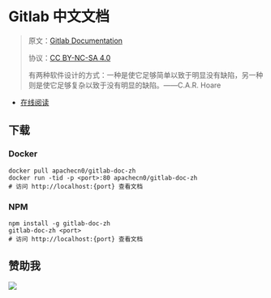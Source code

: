 # Gitlab 中文文档

> 原文：[Gitlab Documentation](https://docs.gitlab.com/)
> 
> 协议：[CC BY-NC-SA 4.0](http://creativecommons.org/licenses/by-nc-sa/4.0/)
> 
> 有两种软件设计的方式：一种是使它足够简单以致于明显没有缺陷，另一种则是使它足够复杂以致于没有明显的缺陷。——C.A.R. Hoare

* [在线阅读](https://gitlab.apachecn.org)
## 下载

### Docker

```
docker pull apachecn0/gitlab-doc-zh
docker run -tid -p <port>:80 apachecn0/gitlab-doc-zh
# 访问 http://localhost:{port} 查看文档
```

### NPM

```
npm install -g gitlab-doc-zh
gitlab-doc-zh <port>
# 访问 http://localhost:{port} 查看文档
```

## 赞助我

![](https://img-blog.csdnimg.cn/20200112005920729.png)
